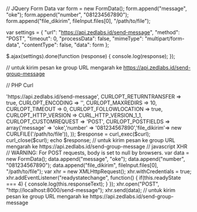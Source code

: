 // JQuery Form Data
var form = new FormData();
form.append("message", "oke");
form.append("number", "081234567890");
form.append("file_dikirim", fileInput.files[0], "/path/to/file");

var settings = {
  "url": "https://api.zedlabs.id/send-message",
  "method": "POST",
  "timeout": 0,
  "processData": false,
  "mimeType": "multipart/form-data",
  "contentType": false,
  "data": form
};

$.ajax(settings).done(function (response) {
  console.log(response);
});

// untuk kirim pesan ke group  URL mengarah ke https://api.zedlabs.id/send-group-message

// PHP Curl
<?php

$curl = curl_init();

curl_setopt_array($curl, array(
  CURLOPT_URL => 'https://api.zedlabs.id/send-message',
  CURLOPT_RETURNTRANSFER => true,
  CURLOPT_ENCODING => '',
  CURLOPT_MAXREDIRS => 10,
  CURLOPT_TIMEOUT => 0,
  CURLOPT_FOLLOWLOCATION => true,
  CURLOPT_HTTP_VERSION => CURL_HTTP_VERSION_1_1,
  CURLOPT_CUSTOMREQUEST => 'POST',
  CURLOPT_POSTFIELDS => array('message' => 'oke','number' => '081234567890','file_dikirim'=> new CURLFILE('/path/to/file')),
));

$response = curl_exec($curl);

curl_close($curl);
echo $response;

// untuk kirim pesan ke group  URL mengarah ke https://api.zedlabs.id/send-group-message

// javascript XHR
// WARNING: For POST requests, body is set to null by browsers.
var data = new FormData();
data.append("message", "oke");
data.append("number", "081234567890");
data.append("file_dikirim", fileInput.files[0], "/path/to/file");
 
var xhr = new XMLHttpRequest();
xhr.withCredentials = true;

xhr.addEventListener("readystatechange", function() {
  if(this.readyState === 4) {
    console.log(this.responseText);
  }
});

xhr.open("POST", "http://localhost:8000/send-message");

xhr.send(data);

// untuk kirim pesan ke group  URL mengarah ke https://api.zedlabs.id/send-group-message
